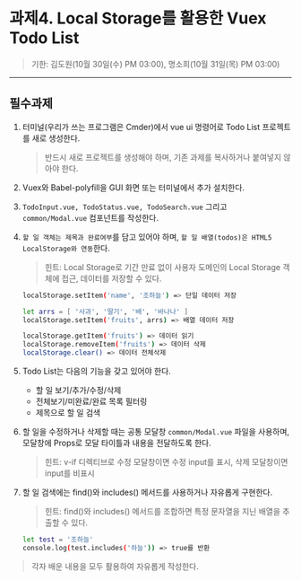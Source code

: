 # 과제4. Local Storage를 활용한 Vuex Todo List
>기한: 김도원(10월 30일(수) PM 03:00), 명소희(10월 31일(목) PM 03:00)
***
## 필수과제
1. 터미널(우리가 쓰는 프로그램은 Cmder)에서 vue ui 명령어로 Todo List 프로젝트를 새로 생성한다.
    > 반드시 새로 프로젝트를 생성해야 하며, 기존 과제를 복사하거나 붙여넣지 않아야 한다.

2. Vuex와 Babel-polyfill을 GUI 화면 또는 터미널에서 추가 설치한다.

3. `TodoInput.vue, TodoStatus.vue, TodoSearch.vue` 그리고 `common/Modal.vue` 컴포넌트를 작성한다.

4. `할 일 객체는 제목과 완료여부`를 담고 있어야 하며, `할 일 배열(todos)은 HTML5 LocalStorage와 연동`한다.
    > 힌트: Local Storage로 기간 만료 없이 사용자 도메인의 Local Storage 객체에 접근, 데이터를 저장할 수 있다.
    ``` bash
    localStorage.setItem('name', '조하늘') => 단일 데이터 저장

    let arrs = [ '사과', '딸기', '배', '바나나' ]
    localStorage.setItem('fruits', arrs) => 배열 데이터 저장

    localStorage.getItem('fruits') => 데이터 읽기
    localStorage.removeItem('fruits') => 데이터 삭제
    localStorage.clear() => 데이터 전체삭제
    ```

5. Todo List는 다음의 기능을 갖고 있어야 한다.
    - 할 일 보기/추가/수정/삭제
    - 전체보기/미완료/완료 목록 필터링
    - 제목으로 할 일 검색

6. 할 일을 수정하거나 삭제할 때는 공통 모달창 `common/Modal.vue` 파일을 사용하며, 모달창에 Props로 모달 타이틀과 내용을 전달하도록 한다.
    > 힌트: v-if 디렉티브로 수정 모달창이면 수정 input를 표시, 삭제 모달창이면 input를 비표시

7. 할 일 검색에는 find()와 includes() 메서드를 사용하거나 자유롭게 구현한다.
    > 힌트: find()와 includes() 메서드를 조합하면 특정 문자열을 지닌 배열을 추출할 수 있다.
    ``` bash
    let test = '조하늘'
    console.log(test.includes('하늘')) => true를 반환
    ```

> 각자 배운 내용을 모두 활용하여 자유롭게 작성한다.
